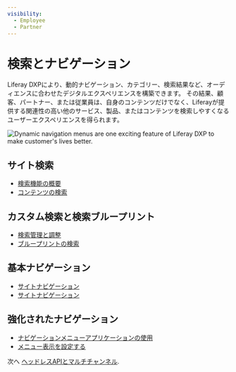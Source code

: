 ```yaml
---
visibility:
  - Employee
  - Partner
---
```

# 検索とナビゲーション

Liferay DXPにより、動的ナビゲーション、カテゴリー、検索結果など、オーディエンスに合わせたデジタルエクスペリエンスを構築できます。 その結果、顧客、パートナー、または従業員は、自身のコンテンツだけでなく、Liferayが提供する関連性の高い他のサービス、製品、またはコンテンツを検索しやすくなるユーザーエクスペリエンスを得られます。

![Dynamic navigation menus are one exciting feature of Liferay DXP to make customer's lives better.](./search-and-navigation/images/01.png)

## サイト検索

* [検索機能の概要](https://learn.liferay.com/w/dxp/using-search/getting-started/search-overview)
* [コンテンツの検索](https://learn.liferay.com/w/dxp/using-search/getting-started/searching-for-content)

## カスタム検索と検索ブループリント

* [検索管理と調整](https://learn.liferay.com/w/dxp/using-search/search-administration-and-tuning)
* [ブループリントの検索](https://learn.liferay.com/w/dxp/using-search/liferay-enterprise-search/search-experiences/search-blueprints)

## 基本ナビゲーション

* [サイトナビゲーション](https://learn.liferay.com/w/dxp/site-building/site-navigation)
* [サイトナビゲーション](https://learn.liferay.com/w/dxp/site-building/site-navigation)

## 強化されたナビゲーション

* [ナビゲーションメニューアプリケーションの使用](https://learn.liferay.com/w/dxp/site-building/site-navigation/using-the-navigation-menus-application)
* [メニュー表示を設定する](https://learn.liferay.com/w/dxp/site-building/site-navigation/configuring-menu-displays)

次へ [ヘッドレスAPIとマルチチャンネル](./headless-apis-and-multichannel.md).
